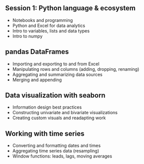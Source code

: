 ## Session 1: Python language & ecosystem

- Notebooks and programming  
- Python and Excel for data analytics  
- Intro to variables, lists and data types  
- Intro to numpy  

## pandas DataFrames
- Importing and exporting to and from Excel  
- Manipulating rows and columns (adding, dropping, renaming)  
- Aggregating and summarizing data sources  
- Merging and appending  

## Data visualization with seaborn
- Information design best practices  
- Constructing univariate and bivariate visualizations  
- Creating custom visuals and readapting work  

## Working with time series
- Converting and formatting dates and times  
- Aggregating time series data (resampling)  
- Window functions: leads, lags, moving averages  